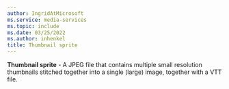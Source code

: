```yaml
---
author: IngridAtMicrosoft
ms.service: media-services
ms.topic: include
ms.date: 03/25/2022
ms.author: inhenkel
title: Thumbnail sprite
---
```


**Thumbnail sprite** - A JPEG file that contains multiple small resolution thumbnails stitched together into a single (large) image, together with a VTT file.
